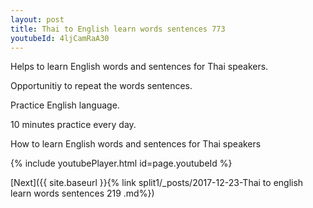 ```yaml
---
layout: post
title: Thai to English learn words sentences 773 
youtubeId: 4ljCamRaA30
---
```

 
 
Helps to learn English words and sentences for Thai speakers.

Opportunitiy to repeat the words sentences. 

Practice English language. 
 
10 minutes practice every day. 
 
How to learn English words and sentences for Thai speakers 
 
{% include youtubePlayer.html id=page.youtubeId %}
 
 
[Next]({{ site.baseurl }}{% link  split1/_posts/2017-12-23-Thai to english learn words sentences 219 .md%})
 

